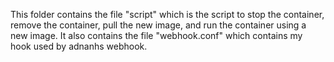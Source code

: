This folder contains the file "script" which is the script to stop the container, remove the container, pull the new image, and run the container using a new image. It also contains the file "webhook.conf" which contains my hook used by adnanhs webhook.
